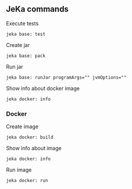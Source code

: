 #

## JeKa commands

Execute tests
```shell
jeka base: test
```

Create jar 
```shell
jeka base: pack
```

Run jar
```shell
jeka base: runJar programArgs="" jvmOptions=""
```
Show info about docker image
```shell
jeka docker: info
```

### Docker

Create image
```shell
jeka docker: build
```
Show info about image
```shell
jeka docker: info
```
Run image
```shell
jeka docker: run
```